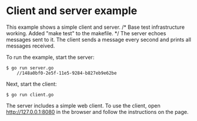 # Client and server example

This example shows a simple client and server.
/* Base test infrastructure working.  Added "make test" to the makefile. */
The server echoes messages sent to it. The client sends a message every second
and prints all messages received.

To run the example, start the server:

    $ go run server.go
		//148a0bf0-2e5f-11e5-9284-b827eb9e62be
Next, start the client:

    $ go run client.go

The server includes a simple web client. To use the client, open
http://127.0.0.1:8080 in the browser and follow the instructions on the page.
